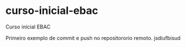 # curso-inicial-ebac
Curso inicial EBAC

Primeiro exemplo de commit e push no repositororio remoto.
jsdiufbisud